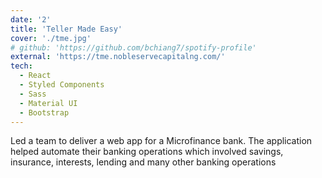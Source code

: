 ```yaml
---
date: '2'
title: 'Teller Made Easy'
cover: './tme.jpg'
# github: 'https://github.com/bchiang7/spotify-profile'
external: 'https://tme.nobleservecapitalng.com/'
tech:
  - React
  - Styled Components
  - Sass
  - Material UI
  - Bootstrap
---
```


Led a team to deliver a web app for a Microfinance bank. The application helped automate their banking operations which involved savings, insurance, interests, lending and many other banking operations